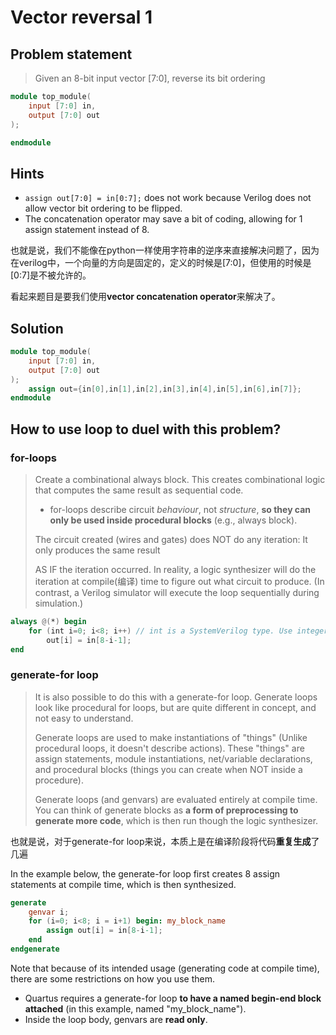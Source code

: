 # Vector reversal 1

## Problem statement

>  Given an 8-bit input vector [7:0], reverse its bit ordering

```verilog
module top_module( 
    input [7:0] in,
    output [7:0] out
);

endmodule
```

## Hints

- `assign out[7:0] = in[0:7];` does not work because Verilog does not allow vector bit ordering to be flipped.
- The concatenation operator may save a bit of coding, allowing for 1 assign statement instead of 8.

也就是说，我们不能像在python一样使用字符串的逆序来直接解决问题了，因为在verilog中，一个向量的方向是固定的，定义的时候是[7:0]，但使用的时候是[0:7]是不被允许的。

看起来题目是要我们使用**vector concatenation operator**来解决了。

## Solution

```verilog
module top_module( 
    input [7:0] in,
    output [7:0] out
);
    assign out={in[0],in[1],in[2],in[3],in[4],in[5],in[6],in[7]};
endmodule
```

## How to use loop to duel with this problem?

### for-loops

> Create a combinational always block. This creates combinational logic that computes the same result as sequential code. 
>
> * for-loops describe circuit *behaviour*, not *structure*, **so they can only be used inside procedural blocks** (e.g., always block).
>
> The circuit created (wires and gates) does NOT do any iteration: It only produces the same result
>
> AS IF the iteration occurred. In reality, a logic synthesizer will do the iteration at compile(编译) time to figure out what circuit to produce. (In contrast, a Verilog simulator will execute the loop sequentially during simulation.)

```verilog
always @(*) begin	
	for (int i=0; i<8; i++)	// int is a SystemVerilog type. Use integer for pure Verilog.
		out[i] = in[8-i-1];
end
```

### generate-for loop

> It is also possible to do this with a generate-for loop. Generate loops look like procedural for loops, but are quite different in concept, and not easy to understand. 
>
> Generate loops are used to make instantiations of "things" (Unlike procedural loops, it doesn't describe actions). These "things" are assign statements, module instantiations, net/variable declarations, and procedural blocks (things you can create when NOT inside a procedure). 
>
> Generate loops (and genvars) are evaluated entirely at compile time. You can think of generate blocks as **a form of preprocessing to generate more code**, which is then run though the logic synthesizer. 

也就是说，对于generate-for loop来说，本质上是在编译阶段将代码**重复生成**了几遍

In the example below, the generate-for loop first creates 8 assign statements at compile time, which is then synthesized.

```verilog
generate
	genvar i;
	for (i=0; i<8; i = i+1) begin: my_block_name
		assign out[i] = in[8-i-1];
	end
endgenerate
```

Note that because of its intended usage (generating code at compile time), there are some restrictions on how you use them.

* Quartus requires a generate-for loop **to have a named begin-end block attached** (in this example, named "my_block_name").
* Inside the loop body, genvars are **read only**.